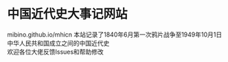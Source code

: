 # 中国近代史大事记网站
mibino.github.io/mhicn
本站记录了1840年6月第一次鸦片战争至1949年10月1日中华人民共和国成立之间的中国近代史<br>
欢迎各位大佬反馈Issues和帮助修改
